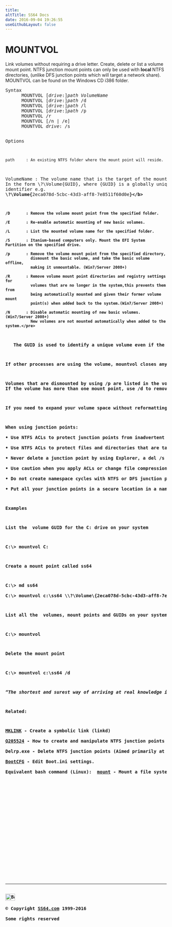 ```yaml
---
title:
altTitle: SS64 Docs
date: 2016-09-04 19:26:55
useGithubLayout: false
---
```

<!-- #BeginLibraryItem "/Library/head_nt.lbi" --><!-- #EndLibraryItem --><h1>MOUNTVOL</h1> 
<p>Link volumes without requiring a drive letter. Create, delete or list a volume mount point.
NTFS junction mount points can only be used with <b>local </b>NTFS directories, (unlike DFS junction points which will target a network share). MOUNTVOL can be found on the Windows CD  i386 folder.
</p><pre>Syntax
      MOUNTVOL [<i>drive</i>:]<i>path</i> <i>VolumeName</i>
      MOUNTVOL [<i>drive</i>:]<i>path</i> /d
      MOUNTVOL [<i>drive</i>:]<i>path</i> /l
      MOUNTVOL [<i>drive</i>:]<i>path</i> /p
      MOUNTVOL /r
      MOUNTVOL [/n | /e]
      MOUNTVOL <i>drive</i>: /s

Options

    path     : An existing NTFS folder where the mount point will reside.

 VolumeName  : The volume name that is the target of the mount point.
               In the form \\?\Volume{GUID}\, where {GUID} is a globally unique identifier
               e.g.   <b>\\?\Volume\{</b>2eca078d-5cbc-43d3-aff8-7e8511f60d0e<b>}\</b>

    /D       : Remove the volume mount point from the specified folder.

    /E       : Re-enable automatic mounting of new basic volumes.

    /L       : List the mounted volume name for the specified folder.

    /S       : Itanium-based computers only. Mount the EFI System Partition on the specified drive. 

    /p       : Remove the volume mount point from the specified directory, 
               dismount the basic volume, and take the basic volume offline,
               making it unmountable. (Win7/Server 2008+)

    /R       : Remove volume mount point directories and registry settings for
               volumes that are no longer in the system,this prevents them from
               being automatically mounted and given their former volume mount
               point(s) when added back to the system.(Win7/Server 2008+)

    /N       : Disable automatic mounting of new basic volumes. (Win7/Server 2008+)
               New volumes are not mounted automatically when added to the system.</pre>
<p>   The GUID is used to identify a unique volume even if the drive letter changes.</p>
<p>If other processes are using the volume, mountvol closes any open handles before dismounting the volume.</p>
<p>Volumes that are dismounted by using /p are listed in the volumes list as "NOT MOUNTED UNTIL A VOLUME MOUNT POINT IS CREATED." <br>If the volume has more than one mount point, use /d to remove the additional mount points before using /p. You can make the basic volume mountable again by assigning a volume mount point.</p>
<p>If you need to expand your volume space without reformatting or replacing a hard drive, you can add a mount path to another volume. The benefit of using one volume with several mount paths is that you can access all<b> local volumes</b> by using a single drive letter (such as C:). You do not need to remember which volume corresponds to which drive letter—although you can still mount local volumes and assign them drive letters.</p>
<p>When using junction points:<br>
• Use NTFS ACLs to protect junction points from inadvertent deletion.<br>
• Use NTFS ACLs to protect files and directories that are targeted by junction points from inadvertent deletion or other file system operations.<br>
• Never delete a junction point by using Explorer, a del /s command, or other file system utilities that walk recursively into directory trees. These utilities affect the target directory and all subdirectories.<br>
• Use caution when you apply ACLs or change file compression in a directory tree that includes NTFS junction points.<br>
• Do not create namespace cycles with NTFS or DFS junction points.<br>
• Put all your junction points in a secure location in a namespace where you can test them out in safety, and where other users will not mistakenly delete them or walk through them.</p>
<p><b>Examples</b></p>
<p>List the  volume GUID for the C: drive on your system </p>
<p class="code">C:\&gt; mountvol C:</p>
<p>Create a mount point called ss64 </p>
<p class="code">C:\&gt; md ss64 <br>
C:\&gt; mountvol c:\ss64 \\?\Volume\{2eca078d-5cbc-43d3-aff8-7e8511f60d0e}\</p>
<p>List all the  volumes, mount points and GUIDs on your system </p>
<p class="code">C:\&gt; mountvol</p>
<p>Delete the mount point </p>
<p class="code">C:\&gt; mountvol c:\ss64 /d </p>
<p class="quote"><i>“The shortest and surest way of arriving at real knowledge is to unlearn the lessons we have been taught, to mount the first principles, and take nobody's word about them” ~ Henry Bolingbroke</i></p>
<p><b>Related:</b></p>
<p><a href="mklink.html">MKLINK</a> - Create a symbolic link (linkd)<br>
<a href="https://support.microsoft.com/kb/205524">Q205524</a> - How to create and manipulate NTFS junction points<br>
Delrp.exe - Delete NTFS junction points (Aimed primarily at developers) Win2000 ResKit <br>
<a href="bootcfg.html">BootCFG</a> - Edit Boot.ini settings.<br>
Equivalent bash command (Linux):  <a href="../bash/mount.html">mount</a> - Mount a file system</p><!-- #BeginLibraryItem "/Library/foot_nt.lbi" --><p>
<!-- windows300 -->
<ins class="adsbygoogle" style="display:inline-block;width:300px;height:250px" data-ad-client="ca-pub-6140977852749469" data-ad-slot="7649547908"></ins>
<script>
(adsbygoogle = window.adsbygoogle || []).push({});
</script></p>
<hr>
<div id="bl" class="footer"><a href="mountvol.html#"><img src="../images/top.png" width="30" height="22" alt="Back to the Top"></a></div>
<div id="br" class="footer, tagline">© Copyright <a href="../index.html">SS64.com</a> 1999-2016<br>
Some rights reserved</div><!-- #EndLibraryItem -->

